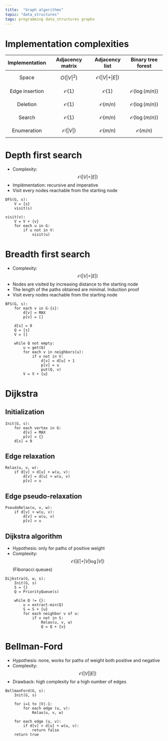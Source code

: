 ```yaml
---
title:  "Graph algorithms"
topic: "data_structures"
tags: programming data_structures graphs
---
```


# Implementation complexities

| Implementation | Adjacency matrix | Adjacency list | Binary tree forest |
|:--------------:|:----------------:|:--------------:|:------------------:|
| Space | $$O(\vert V \vert^2)$$ | $$\mathcal{O}(\vert V \vert + \vert E \vert)$$ |  |
| Edge insertion | $$\mathcal{O}(1)$$ | $$\mathcal{O}(1)$$ | $$\mathcal{O}(\log (m/n))$$ |
| Deletion | $$\mathcal{O}(1)$$ | $$\mathcal{O}(m/n)$$ | $$\mathcal{O}(\log (m/n))$$ |
| Search | $$\mathcal{O}(1)$$ | $$\mathcal{O}(m/n)$$ | $$\mathcal{O}(\log (m/n))$$ |
| Enumeration | $$\mathcal{O}(\vert V \vert)$$ | $$\mathcal{O}(m/n)$$ | $$\mathcal{O}(m/n)$$ |


# Depth first search
* Complexity: $$\mathcal{O}(\vert V \vert + \vert E \vert)$$
* Implémentation: recursive and imperative
* Visit every nodes reachable from the starting node

```
DFS(G, s):
    V = {s}
    visit(s)

visit(v):
    V = V + {v}
    for each u in G:
        if u not in V:
            visit(u)
```


# Breadth first search
* Complexity: $$\mathcal{O}(\vert V \vert + \vert E \vert)$$
* Nodes are visited by increasing distance to the starting node
* The length of the paths obtained are minimal. Induction proof
* Visit every nodes reachable from the starting node

```
BFS(G, s):
    for each v in G-{s}:
        d[v] = MAX
        p[v] = []

    d[s] = 0
    Q = [s]
    V = []

    while Q not empty:
        u = get(Q)
        for each v in neighbors(u):
            if v not in V:
                d[v] = d[u] + 1
                p[v] = u
                put(Q, v)
        V = V + {u}
```


# Dijkstra
## Initialization
```
Init(G, s):
    for each vertex in G:
        d[v] = MAX
        p[v] = {}
    d[s] = 0
```

## Edge relaxation
```
Relax(u, v, w):
    if d[v] > d[u] + w(u, v):
        d[v] = d[u] + w(u, v)
        p[v] = u
```

## Edge pseudo-relaxation
```
PseudoRelax(u, v, w):
    if d[v] > w(u, v):
        d[v] = w(u, v)
        p[v] = u
```

## Dijkstra algorithm
* Hypothesis: only for paths of positive weight
* Complexity: $$\mathcal{O}(\vert E \vert + \vert V \vert \log \vert V \vert)$$ (Fibonacci queues)
```
Dijkstra(G, w, s):
    Init(G, s)
    S = {}
    Q = PriorityQueue(s)

    while Q != {}:
        u = extract-min(Q)
        S = S + {u}
        for each neighbor v of u:
            if v not in S:
                Relax(u, v, w)
                Q = Q + {v}
```


# Bellman-Ford
* Hypothesis: none, works for paths of weight both positive and negative
* Complexity: $$\mathcal{O}(\vert V \vert \vert E \vert)$$
* Drawback: high complexity for a high number of edges
```
BellmanFord(G, s):
    Init(G, s)

    for i=1 to |V|-1:
        for each edge (u, v):
            Relax(u, v, w)

    for each edge (u, v):
        if d[v] > d[u] + w(u, v):
            return false
    return true
```
